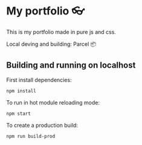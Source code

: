 # My portfolio 👓

This is my portfolio made in pure js and css.

Local deving and building: Parcel 📦

## Building and running on localhost

First install dependencies:

```sh
npm install
```

To run in hot module reloading mode:

```sh
npm start
```

To create a production build:

```sh
npm run build-prod
```
